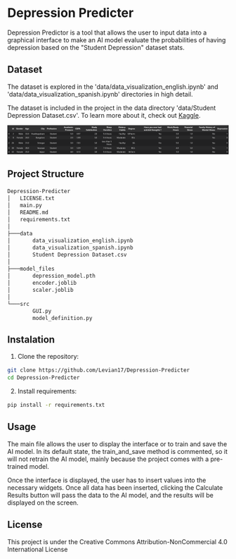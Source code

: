 # Depression Predicter

Depression Predictor is a tool that allows the user to input data into a graphical interface to make an AI model evaluate the probabilities of having depression based on the "Student Depression" dataset stats.

## Dataset

The dataset is explored in the 'data/data_visualization_english.ipynb' and 'data/data_visualization_spanish.ipynb' directories in high detail.

The dataset is included in the project in the data directory 'data/Student Depression Dataset.csv'. To learn more about it, check out [Kaggle](https://www.kaggle.com/datasets/hopesb/student-depression-dataset).

![screenshot](images/dataset_head.png)

## Project Structure
```
Depression-Predicter
│   LICENSE.txt
│   main.py
│   README.md
│   requirements.txt
│
├───data
│       data_visualization_english.ipynb
│       data_visualization_spanish.ipynb
│       Student Depression Dataset.csv
│
├───model_files
│       depression_model.pth
│       encoder.joblib
│       scaler.joblib
│
└───src
        GUI.py
        model_definition.py
```
## Instalation

 1. Clone the repository:
```sh
git clone https://github.com/Levian17/Depression-Predicter
cd Depression-Predicter
```

2. Install requirements:
```sh
pip install -r requirements.txt
```

## Usage
The main file allows the user to display the interface or to train and save the AI model. In its default state, the train_and_save method is commented, so it will not retrain the AI model, mainly because the project comes with a pre-trained model.

Once the interface is displayed, the user has to insert values into the necessary widgets. Once all data has been inserted, clicking the Calculate Results button will pass the data to the AI model, and the results will be displayed on the screen.

## License
This project is under the Creative Commons Attribution-NonCommercial 4.0 International License
